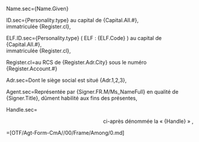Name.sec={Name.Given}

ID.sec={Personality.type} au capital de {Capital.All.#},<br> immatriculée {Register.cl},

ELF.ID.sec={Personality.type} ( ELF : {ELF.Code} ) au capital de {Capital.All.#},<br> immatriculée {Register.cl},

Register.cl=au RCS de {Register.Adr.City} sous le numéro {Register.Account.#}

Adr.sec=Dont le siège social est situé {Adr.1,2,3},

Agent.sec=Représentée par {Signer.FR.M/Ms_NameFull} en qualité de {Signer.Title}, dûment habilité aux fins des présentes,

Handle.sec=<div align="right">ci-après dénommée la « {Handle} » ,</div>

=[OTF/Agt-Form-CmA//00/Frame/Among/0.md]